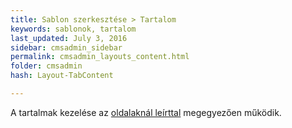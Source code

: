 ```yaml
---
title: Sablon szerkesztése > Tartalom
keywords: sablonok, tartalom
last_updated: July 3, 2016
sidebar: cmsadmin_sidebar
permalink: cmsadmin_layouts_content.html
folder: cmsadmin
hash: Layout-TabContent

---
```


A tartalmak kezelése az [oldalaknál leírttal](cmsadmin_pages_content.html) megegyezően működik.